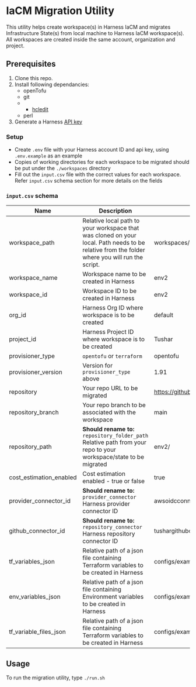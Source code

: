 # IaCM Migration Utility
This utility helps create workspace(s) in Harness IaCM and migrates Infrastructure State(s) from local machine to Harness IaCM workspace(s). All workspaces are created inside the same account, organization and project.

## Prerequisites
1. Clone this repo.
2. Install following dependancies:
    * openTofu
    * git
    * * [hcledit](https://github.com/minamijoyo/hcledit)
    * perl
3. Generate a Harness [API key](https://developer.harness.io/docs/platform/automation/api/add-and-manage-api-keys/)

### Setup
* Create `.env` file with your Harness account ID and api key, using `.env.example` as an example
* Copies of working directories for each workspace to be migrated should be put under the `./workspaces` directory
* Fill out the `input.csv` file with the correct values for each workspace. Refer `input.csv` schema section for more details on the fields

### `input.csv` schema
| Name                   | Description                                                                                  | Example Value                                    | Required |
|------------------------|----------------------------------------------------------------------------------------------|--------------------------------------------------|----------|
| workspace_path         | Relative local path to your workspace that was cloned on your local. Path needs to be relative from the folder where you will run the script. | workspaces/verint/env2                           | Yes      |
| workspace_name         | Workspace name to be created in Harness                                                      | env2                                             | Yes      |
| workspace_id           | Workspace ID to be created in Harness                                                        | env2                                             | Yes      |
| org_id                 | Harness Org ID where workspace is to be created                                              | default                                          | Yes      |
| project_id             | Harness Project ID where workspace is to be created                                          | Tushar                                           | Yes      |
| provisioner_type       | `opentofu` or `terraform`                                                                    | opentofu                                         | Yes      |
| provisioner_version    | Version for `provisioner_type` above                                                         | 1.91                                             | Yes      |
| repository             | Your repo URL to be migrated                                                                 | https://github.com/tusharkapadi/verint          | Yes      |
| repository_branch      | Your repo branch to be associated with the workspace                                         | main                                             | Yes      |
| repository_path        | **Should rename to:** `repository_folder_path`<br>Relative path from your repo to your workspace/state to be migrated | env2/                                            | Yes      |
| cost_estimation_enabled| Cost estimation enabled - true or false                                                      | true                                             | Yes       |
| provider_connector_id  | **Should rename to:** `provider_connector`<br>Harness provider connector ID                  | awsoidcconnector                                 | Yes      |
| github_connector_id    | **Should rename to:** `repository_connector`<br>Harness repository connector ID              | tushargithubconnector                           | Yes      |
| tf_variables_json      | Relative path of a json file containing Terraform variables to be created in Harness         | configs/example_workspace/tf_variables.json      | No       |
| env_variables_json     | Relative path of a json file containing Environment variables to be created in Harness       | configs/example_workspace/env_variables.json     | No       |
| tf_variable_files_json | Relative path of a json file containing Terraform variables to be created in Harness         | configs/example_workspace/tf_variables_files.json| No       |


## Usage
To run the migration utility, type `./run.sh`
